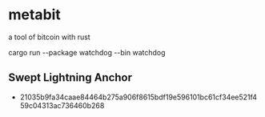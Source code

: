 # metabit

a tool of bitcoin with rust

cargo run --package watchdog --bin watchdog

## Swept Lightning Anchor

- 21035b9fa34caae84464b275a906f8615bdf19e596101bc61cf34ee521f459c04313ac736460b268
